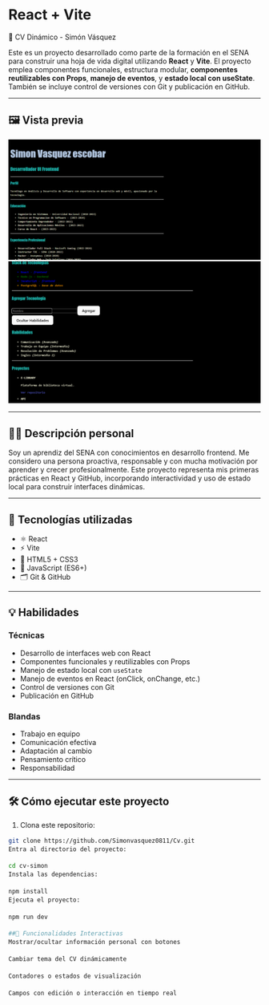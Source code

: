 # React + Vite

🧾 CV Dinámico - Simón Vásquez

Este es un proyecto desarrollado como parte de la formación en el SENA para construir una hoja de vida digital utilizando **React** y **Vite**. El proyecto emplea componentes funcionales, estructura modular, **componentes reutilizables con Props**, **manejo de eventos**, y **estado local con useState**. También se incluye control de versiones con Git y publicación en GitHub.

---

## 🖼️ Vista previa

![Captura de pantalla del CV](src/Captura1.png)  
![Captura de pantalla del CV](src/Captura2.png)

---

## 🧑‍💼 Descripción personal

Soy un aprendiz del SENA con conocimientos en desarrollo frontend. Me considero una persona proactiva, responsable y con mucha motivación por aprender y crecer profesionalmente. Este proyecto representa mis primeras prácticas en React y GitHub, incorporando interactividad y uso de estado local para construir interfaces dinámicas.

---

## 🚀 Tecnologías utilizadas

- ⚛️ React
- ⚡ Vite
- 🎨 HTML5 + CSS3
- 🧠 JavaScript (ES6+)
- 🗂️ Git & GitHub

---

## 💡 Habilidades

### Técnicas

- Desarrollo de interfaces web con React
- Componentes funcionales y reutilizables con Props
- Manejo de estado local con `useState`
- Manejo de eventos en React (onClick, onChange, etc.)
- Control de versiones con Git
- Publicación en GitHub

### Blandas

- Trabajo en equipo
- Comunicación efectiva
- Adaptación al cambio
- Pensamiento crítico
- Responsabilidad

---



## 🛠️ Cómo ejecutar este proyecto

1. Clona este repositorio:
```bash
git clone https://github.com/Simonvasquez0811/Cv.git
Entra al directorio del proyecto:

cd cv-simon
Instala las dependencias:

npm install
Ejecuta el proyecto:

npm run dev

##🧩 Funcionalidades Interactivas
Mostrar/ocultar información personal con botones

Cambiar tema del CV dinámicamente

Contadores o estados de visualización

Campos con edición o interacción en tiempo real


